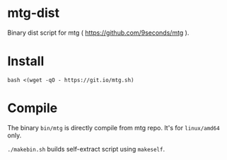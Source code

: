 # mtg-dist
Binary dist script for mtg ( https://github.com/9seconds/mtg ).

# Install
```
bash <(wget -qO - https://git.io/mtg.sh)
```

# Compile
The binary `bin/mtg` is directly compile from mtg repo. It's for `linux/amd64` only.

`./makebin.sh` builds self-extract script using `makeself`.